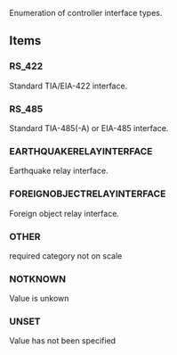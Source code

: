 Enumeration of controller interface types.

<!-- end of short definition -->


## Items

### RS_422
Standard TIA/EIA-422 interface.

### RS_485
Standard TIA-485(-A) or EIA-485 interface.

### EARTHQUAKERELAYINTERFACE
Earthquake relay interface.

### FOREIGNOBJECTRELAYINTERFACE
Foreign object relay interface.

### OTHER
required category not on scale

### NOTKNOWN
Value is unkown

### UNSET
Value has not been specified
